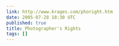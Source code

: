 ```yaml
---
link: http://www.krages.com/phoright.htm
date: 2005-07-28 18:30 UTC
published: true
title: Photographer's Rights
tags: []
---
```



